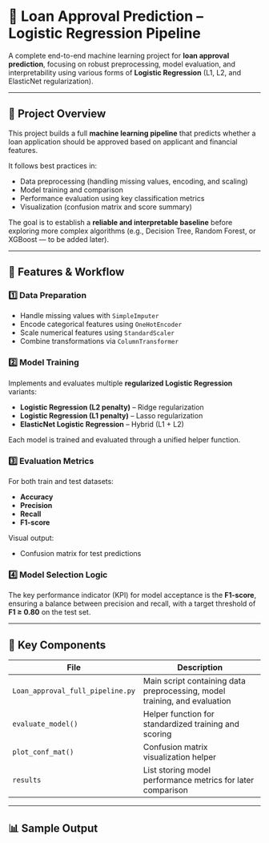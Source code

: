 # 🧠 Loan Approval Prediction – Logistic Regression Pipeline

A complete end-to-end machine learning project for **loan approval prediction**, focusing on robust preprocessing, model evaluation, and interpretability using various forms of **Logistic Regression** (L1, L2, and ElasticNet regularization).

---

## 📘 Project Overview

This project builds a full **machine learning pipeline** that predicts whether a loan application should be approved based on applicant and financial features.  

It follows best practices in:
- Data preprocessing (handling missing values, encoding, and scaling)
- Model training and comparison
- Performance evaluation using key classification metrics
- Visualization (confusion matrix and score summary)

The goal is to establish a **reliable and interpretable baseline** before exploring more complex algorithms (e.g., Decision Tree, Random Forest, or XGBoost — to be added later).

---

## 🧩 Features & Workflow

### 1️⃣ Data Preparation
- Handle missing values with `SimpleImputer`
- Encode categorical features using `OneHotEncoder`
- Scale numerical features using `StandardScaler`
- Combine transformations via `ColumnTransformer`

### 2️⃣ Model Training
Implements and evaluates multiple **regularized Logistic Regression** variants:
- **Logistic Regression (L2 penalty)** – Ridge regularization  
- **Logistic Regression (L1 penalty)** – Lasso regularization  
- **ElasticNet Logistic Regression** – Hybrid (L1 + L2)  

Each model is trained and evaluated through a unified helper function.

### 3️⃣ Evaluation Metrics
For both train and test datasets:
- **Accuracy**
- **Precision**
- **Recall**
- **F1-score**

Visual output:
- Confusion matrix for test predictions

### 4️⃣ Model Selection Logic
The key performance indicator (KPI) for model acceptance is the **F1-score**, ensuring a balance between precision and recall, with a target threshold of **F1 ≥ 0.80** on the test set.

---

## 🧮 Key Components

| File | Description |
|------|--------------|
| `Loan_approval_full_pipeline.py` | Main script containing data preprocessing, model training, and evaluation |
| `evaluate_model()` | Helper function for standardized training and scoring |
| `plot_conf_mat()` | Confusion matrix visualization helper |
| `results` | List storing model performance metrics for later comparison |

---

## 📊 Sample Output

